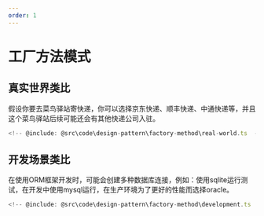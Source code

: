 ```yaml
---
order: 1
---
```


# 工厂方法模式

## 真实世界类比

假设你要去菜鸟驿站寄快递，你可以选择京东快递、顺丰快递、中通快递等，并且这个菜鸟驿站后续可能还会有其他快递公司入驻。

```ts
<!-- @include: @src\code\design-pattern\factory-method\real-world.ts  -->
```


## 开发场景类比

在使用ORM框架开发时，可能会创建多种数据库连接，例如：使用sqlite运行测试，在开发中使用mysql运行，在生产环境为了更好的性能而选择oracle。

```ts
<!-- @include: @src\code\design-pattern\factory-method\development.ts  -->
```